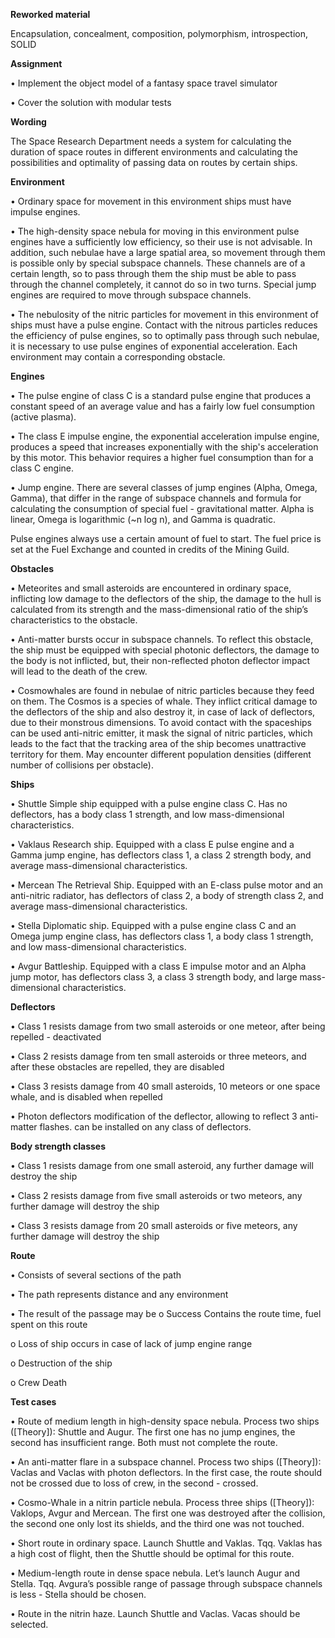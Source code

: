 **Reworked material**

Encapsulation, concealment, composition, polymorphism, introspection, SOLID

**Assignment**

• Implement the object model of a fantasy space travel simulator

• Cover the solution with modular tests

**Wording**

The Space Research Department needs a system for calculating the duration of space routes in different environments and calculating the possibilities and optimality of passing data on routes by certain ships.

**Environment**

• Ordinary space for movement in this environment ships must have impulse engines.

•	The high-density space nebula for moving in this environment pulse engines have a sufficiently low efficiency, so their use is not advisable. In addition, such nebulae have a large spatial area, so movement through them is possible only by special subspace channels. These channels are of a certain length, so to pass through them the ship must be able to pass through the channel completely, it cannot do so in two turns. Special jump engines are required to move through subspace channels.

•	The nebulosity of the nitric particles for movement in this environment of ships must have a pulse engine. Contact with the nitrous particles reduces the efficiency of pulse engines, so to optimally pass through such nebulae, it is necessary to use pulse engines of exponential acceleration.
Each environment may contain a corresponding obstacle.

**Engines**

• The pulse engine of class C is a standard pulse engine that produces a constant speed of an average value and has a fairly low fuel consumption (active plasma).

•	The class E impulse engine, the exponential acceleration impulse engine, produces a speed that increases exponentially with the ship's acceleration by this motor. This behavior requires a higher fuel consumption than for a class C engine.

•	Jump engine. There are several classes of jump engines (Alpha, Omega, Gamma), that differ in the range of subspace channels and formula for calculating the consumption of special fuel - gravitational matter. Alpha is linear, Omega is logarithmic (~n log n), and Gamma is quadratic.

Pulse engines always use a certain amount of fuel to start.
The fuel price is set at the Fuel Exchange and counted in credits of the Mining Guild.

**Obstacles**

• Meteorites and small asteroids are encountered in ordinary space, inflicting low damage to the deflectors of the ship, the damage to the hull is calculated from its strength and the mass-dimensional ratio of the ship’s characteristics to the obstacle.

•	Anti-matter bursts occur in subspace channels. To reflect this obstacle, the ship must be equipped with special photonic deflectors, the damage to the body is not inflicted, but, their non-reflected photon deflector impact will lead to the death of the crew.

•	Cosmowhales are found in nebulae of nitric particles because they feed on them. The Cosmos is a species of whale. They inflict critical damage to the deflectors of the ship and also destroy it, in case of lack of deflectors, due to their monstrous dimensions. To avoid contact with the spaceships can be used anti-nitric emitter, it mask the signal of nitric particles, which leads to the fact that the tracking area of the ship becomes unattractive territory for them. May encounter different population densities (different number of collisions per obstacle).

**Ships**

• Shuttle Simple ship equipped with a pulse engine class C. Has no deflectors, has a body class 1 strength, and low mass-dimensional characteristics.

•	Vaklaus Research ship. Equipped with a class E pulse engine and a Gamma jump engine, has deflectors class 1, a class 2 strength body, and average mass-dimensional characteristics.

•	Mercean The Retrieval Ship. Equipped with an E-class pulse motor and an anti-nitric radiator, has deflectors of class 2, a body of strength class 2, and average mass-dimensional characteristics.

•	Stella Diplomatic ship. Equipped with a pulse engine class C and an Omega jump engine class, has deflectors class 1, a body class 1 strength, and low mass-dimensional characteristics.

•	Avgur Battleship. Equipped with a class E impulse motor and an Alpha jump motor, has deflectors class 3, a class 3 strength body, and large mass-dimensional characteristics.

**Deflectors**

• Class 1 resists damage from two small asteroids or one meteor, after being repelled - deactivated

• Class 2 resists damage from ten small asteroids or three meteors, and after these obstacles are repelled, they are disabled

• Class 3 resists damage from 40 small asteroids, 10 meteors or one space whale, and is disabled when repelled

• Photon deflectors modification of the deflector, allowing to reflect 3 anti-matter flashes. can be installed on any class of deflectors.

**Body strength classes**

• Class 1 resists damage from one small asteroid, any further damage will destroy the ship

• Class 2 resists damage from five small asteroids or two meteors, any further damage will destroy the ship

• Class 3 resists damage from 20 small asteroids or five meteors, any further damage will destroy the ship

**Route**

• Consists of several sections of the path

• The path represents distance and any environment

• The result of the passage may be 
o Success Contains the route time, fuel spent on this route

o Loss of ship occurs in case of lack of jump engine range

o Destruction of the ship

o Crew Death

**Test cases**

•	Route of medium length in high-density space nebula. Process two ships ([Theory]): Shuttle and Augur. The first one has no jump engines, the second has insufficient range. Both must not complete the route.

•	An anti-matter flare in a subspace channel. Process two ships ([Theory]): Vaclas and Vaclas with photon deflectors. In the first case, the route should not be crossed due to loss of crew, in the second - crossed.

•	Cosmo-Whale in a nitrin particle nebula. Process three ships ([Theory]): Vaklops, Avgur and Mercean. The first one was destroyed after the collision, the second one only lost its shields, and the third one was not touched.

•	Short route in ordinary space. Launch Shuttle and Vaklas. Tqq. Vaklas has a high cost of flight, then the Shuttle should be optimal for this route.

•	Medium-length route in dense space nebula. Let’s launch Augur and Stella. Tqq. Avgura’s possible range of passage through subspace channels is less - Stella should be chosen.

• Route in the nitrin haze. Launch Shuttle and Vaclas. Vacas should be selected.
